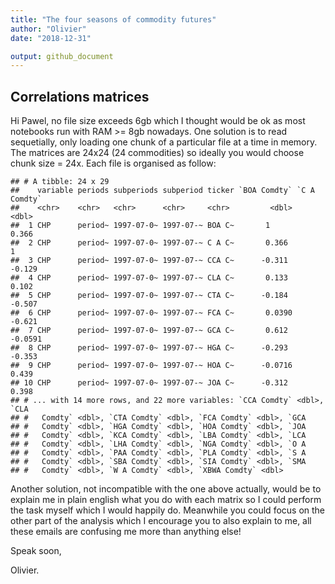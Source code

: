 ```yaml
---
title: "The four seasons of commodity futures"
author: "Olivier"
date: "2018-12-31"

output: github_document
---
```




## Correlations matrices

Hi Pawel, no file size exceeds 6gb which I thought would be ok as most notebooks run with RAM >= 8gb nowadays. One solution is to read sequetially, only loading one chunk of a particular file at a time in memory. The matrices are 24x24 (24 commodities) so ideally you would choose chunk size = 24x. Each file is organised as follow:  


```
## # A tibble: 24 x 29
##    variable periods subperiods subperiod ticker `BOA Comdty` `C A Comdty`
##    <chr>    <chr>   <chr>      <chr>     <chr>         <dbl>        <dbl>
##  1 CHP      period~ 1997-07-0~ 1997-07-~ BOA C~       1            0.366 
##  2 CHP      period~ 1997-07-0~ 1997-07-~ C A C~       0.366        1     
##  3 CHP      period~ 1997-07-0~ 1997-07-~ CCA C~      -0.311       -0.129 
##  4 CHP      period~ 1997-07-0~ 1997-07-~ CLA C~       0.133        0.102 
##  5 CHP      period~ 1997-07-0~ 1997-07-~ CTA C~      -0.184       -0.507 
##  6 CHP      period~ 1997-07-0~ 1997-07-~ FCA C~       0.0390      -0.621 
##  7 CHP      period~ 1997-07-0~ 1997-07-~ GCA C~       0.612       -0.0591
##  8 CHP      period~ 1997-07-0~ 1997-07-~ HGA C~      -0.293       -0.353 
##  9 CHP      period~ 1997-07-0~ 1997-07-~ HOA C~      -0.0716       0.439 
## 10 CHP      period~ 1997-07-0~ 1997-07-~ JOA C~      -0.312        0.398 
## # ... with 14 more rows, and 22 more variables: `CCA Comdty` <dbl>, `CLA
## #   Comdty` <dbl>, `CTA Comdty` <dbl>, `FCA Comdty` <dbl>, `GCA
## #   Comdty` <dbl>, `HGA Comdty` <dbl>, `HOA Comdty` <dbl>, `JOA
## #   Comdty` <dbl>, `KCA Comdty` <dbl>, `LBA Comdty` <dbl>, `LCA
## #   Comdty` <dbl>, `LHA Comdty` <dbl>, `NGA Comdty` <dbl>, `O A
## #   Comdty` <dbl>, `PAA Comdty` <dbl>, `PLA Comdty` <dbl>, `S A
## #   Comdty` <dbl>, `SBA Comdty` <dbl>, `SIA Comdty` <dbl>, `SMA
## #   Comdty` <dbl>, `W A Comdty` <dbl>, `XBWA Comdty` <dbl>
```

  
  
Another solution, not incompatible with the one above actually, would be to explain me in plain english what you do with each matrix so I could perform the task myself which I would happily do. Meanwhile you could focus on the other part of the analysis which I encourage you to also explain to me, all these emails are confusing me more than anything else!

Speak soon,

Olivier.
